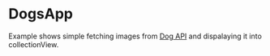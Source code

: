 # DogsApp
Example shows simple fetching images from [Dog API](https://dog.ceo/dog-api/) 
and dispalaying it into collectionView.
